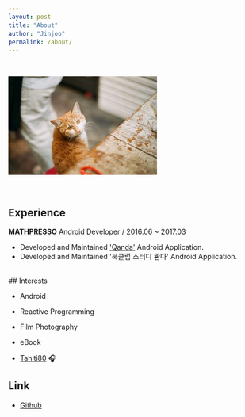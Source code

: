 ```yaml
---
layout: post
title: "About"
author: "Jinjoo"
permalink: /about/
---
```


<br/>

![alt=profile](../assets/images/profile.jpeg)

<br/>

## Experience

[**MATHPRESSO**](https://mathpresso.com) Android Developer / 2016.06 ~ 2017.03

+ Developed and Maintained ['Qanda'](https://qanda.co.kr) Android Application.
+ Developed and Maintained '북클럽 스터디 콴다' Android Application.

<br/>
## Interests

+ Android
+ Reactive Programming

+ Film Photography
+ eBook
+ <span style="color:#f60;">[Tahiti80](https://www.youtube.com/watch?v=oBiXdKU4gu8&list=RDoBiXdKU4gu8&t=2)</span> 🎧

## Link

+ [Github]("https://github.com/jinjoochoi")
